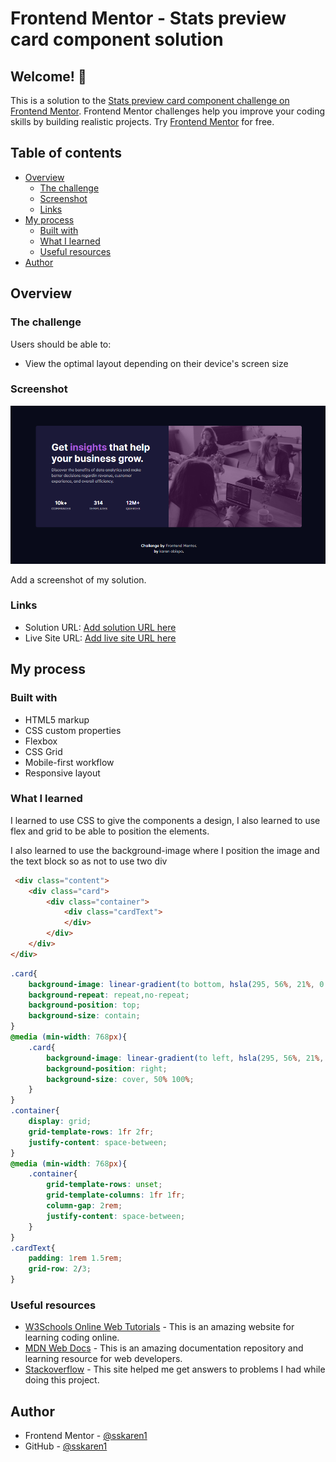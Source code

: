 # Frontend Mentor - Stats preview card component solution
## Welcome! 👋

This is a solution to the [Stats preview card component challenge on Frontend Mentor](https://www.frontendmentor.io/challenges/stats-preview-card-component-8JqbgoU62). Frontend Mentor challenges help you improve your coding skills by building realistic projects. Try [Frontend Mentor](https://frontendmentor.io/) for free. 

## Table of contents

- [Overview](#overview)
  - [The challenge](#the-challenge)
  - [Screenshot](#screenshot)
  - [Links](#links)
- [My process](#my-process)
  - [Built with](#built-with)
  - [What I learned](#what-i-learned)
  - [Useful resources](#useful-resources)
- [Author](#author)


## Overview

### The challenge

Users should be able to:

- View the optimal layout depending on their device's screen size

### Screenshot

![](./images/Captura.PNG)

Add a screenshot of my solution. 

### Links

- Solution URL: [Add solution URL here](https://github.com/sskaren1/stats-preview-card-component.git)
- Live Site URL: [Add live site URL here](https://sk1-stats-preview-card.netlify.app)

## My process

### Built with
- HTML5 markup
- CSS custom properties
- Flexbox
- CSS Grid
- Mobile-first workflow
- Responsive layout

### What I learned

I learned to use CSS to give the components a design, I also learned to use flex and grid to be able to position the elements.

I also learned to use the background-image where I position the image and the text block so as not to use two div

```html
 <div class="content">
    <div class="card">
        <div class="container">
            <div class="cardText">
            </div>
        </div>
    </div>      
</div> 
```
```css
.card{
    background-image: linear-gradient(to bottom, hsla(295, 56%, 21%, 0.6) 31%, var(--cardbackground) 0%),url(./../images/image-header-desktop.jpg);
    background-repeat: repeat,no-repeat;
    background-position: top;
    background-size: contain;    
}
@media (min-width: 768px){
    .card{
        background-image: linear-gradient(to left, hsla(295, 56%, 21%, 0.6) 50%, var(--cardbackground) 0%),url(./../images/image-header-desktop.jpg);
        background-position: right;
        background-size: cover, 50% 100%;
    }
}
.container{
    display: grid;
    grid-template-rows: 1fr 2fr;  
    justify-content: space-between; 
}
@media (min-width: 768px){
    .container{
        grid-template-rows: unset;
        grid-template-columns: 1fr 1fr;
        column-gap: 2rem;
        justify-content: space-between;        
    }
}
.cardText{
    padding: 1rem 1.5rem;
    grid-row: 2/3;    
}
```

### Useful resources

- [W3Schools Online Web Tutorials](https://www.w3schools.com/) - This is an amazing website for learning coding online.
- [MDN Web Docs](https://developer.mozilla.org/es/) - This is an amazing documentation repository and learning resource for web developers.
- [Stackoverflow](https://stackoverflow.com/) - This site helped me get answers to problems I had while doing this project.

## Author

- Frontend Mentor - [@sskaren1](https://www.frontendmentor.io/profile/sskaren1)
- GitHub - [@sskaren1](https://github.com/sskaren1)

